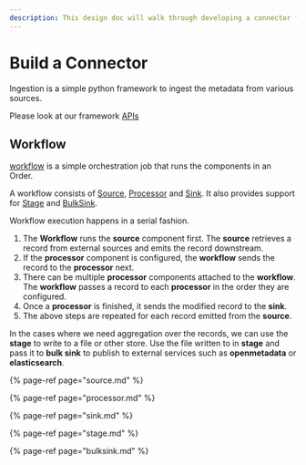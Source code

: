 ```yaml
---
description: This design doc will walk through developing a connector for OpenMetadata
---
```


# Build a Connector

Ingestion is a simple python framework to ingest the metadata from various sources.

Please look at our framework [APIs](https://github.com/open-metadata/OpenMetadata/tree/main/ingestion/src/metadata/ingestion/api)

## Workflow

[workflow](https://github.com/open-metadata/OpenMetadata/blob/main/ingestion/src/metadata/ingestion/api/workflow.py) is a simple orchestration job that runs the components in an Order.

A workflow consists of [Source](source.md), [Processor](processor.md) and [Sink](sink.md). It also provides support for [Stage](stage.md) and [BulkSink](bulksink.md).

Workflow execution happens in a serial fashion.

1. The **Workflow** runs the **source** component first.  The **source** retrieves a record from external sources and emits the record downstream.
2. If the **processor** component is configured, the **workflow** sends the record to the **processor** next.
3. There can be multiple **processor** components attached to the **workflow**.  The **workflow** passes a record to each **processor** in the order they are configured.
4. Once a **processor** is finished, it sends the modified record to the **sink**.
5. The above steps are repeated for each record emitted from the **source**.

In the cases where we need aggregation over the records, we can use the **stage** to write to a file or other store. Use the file written to in **stage** and pass it to **bulk sink** to publish to external services such as **openmetadata** or **elasticsearch**.

{% page-ref page="source.md" %}

{% page-ref page="processor.md" %}

{% page-ref page="sink.md" %}

{% page-ref page="stage.md" %}

{% page-ref page="bulksink.md" %}

